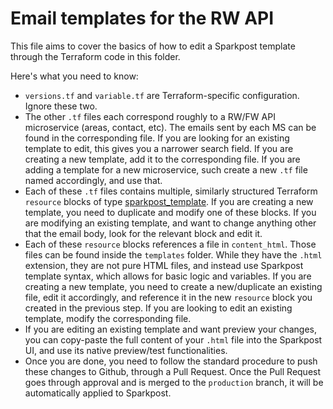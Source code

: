 # Email templates for the RW API

This file aims to cover the basics of how to edit a Sparkpost template through the Terraform code in this folder.

Here's what you need to know:

- `versions.tf` and `variable.tf` are Terraform-specific configuration. Ignore these two.
- The other `.tf` files each correspond roughly to a RW/FW API microservice (areas, contact, etc). 
The emails sent by each MS can be found in the corresponding file. If you are looking for an existing template to edit, this gives you a narrower search field. If you are creating a new template, add it to the corresponding file. If you are adding a template for a new microservice, such create a new `.tf` file named accordingly, and use that. 
- Each of these `.tf` files contains multiple, similarly structured Terraform `resource` blocks  of type [sparkpost_template](https://registry.terraform.io/providers/SurveyMonkey/sparkpost/latest/docs/resources/template). If you are creating a new template, you need to duplicate and modify one of these blocks. If you are modifying an existing template, and want to change anything other that the email body, look for the relevant block and edit it.
- Each of these `resource` blocks references a file in `content_html`. Those files can be found inside the `templates` folder. While they have the `.html` extension, they are not pure HTML files, and instead use Sparkpost template syntax, which allows for basic logic and variables. If you are creating a new template, you need to create a new/duplicate an existing file, edit it accordingly, and reference it in the new `resource` block you created in the previous step. If you are looking to edit an existing template, modify the corresponding file.
- If you are editing an existing template and want preview your changes, you can copy-paste the full content of your `.html` file into the Sparkpost UI, and use its native preview/test functionalities.
- Once you are done, you need to follow the standard procedure to push these changes to Github, through a Pull Request. Once the Pull Request goes through approval and is merged to the `production` branch, it will be automatically applied to Sparkpost.